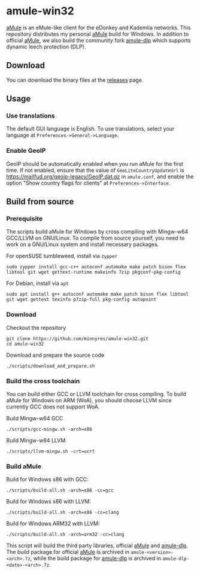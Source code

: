 # amule-win32

[aMule](https://github.com/amule-project/amule) is an eMule-like client for the eDonkey and Kademlia networks. This repository distributes my personal [aMule](https://github.com/amule-project/amule) build for Windows. In addition to official [aMule](https://github.com/amule-project/amule), we also build the community fork [amule-dlp](https://github.com/persmule/amule-dlp) which supports dynamic leech protection (DLP).

## Download

You can download the binary files at the [releases](https://github.com/minnyres/amule-win32/releases/latest) page. 

## Usage

### Use translations

The default GUI language is English. To use translations, select your language at `Preferences->General->Language`.

### Enable GeoIP

GeoIP should be automatically enabled when you run aMule for the first time. If not enabled, ensure that the value of `GeoLiteCountryUpdateUrl` is https://mailfud.org/geoip-legacy/GeoIP.dat.gz in `amule.conf`, and enable the option "Show country flags for clients" at `Preferences->Interface`.

## Build from source

### Prerequisite

The scripts build aMule for Windows by cross compiling with Mingw-w64 GCC/LLVM on GNU/Linux. To compile from source yourself, you need to work on a GNU/Linux system and install necessary packages. 

For openSUSE tumbleweed, install via `zypper`

    sudo zypper install gcc-c++ autoconf automake make patch bison flex libtool git wget gettext-runtime makeinfo 7zip pkgconf-pkg-config

For Debian, install via `apt`

    sudo apt install g++ autoconf automake make patch bison flex libtool git wget gettext texinfo p7zip-full pkg-config autopoint

### Download

Checkout the repository

    git clone https://github.com/minnyres/amule-win32.git
    cd amule-win32
    
Download and prepare the source code

    ./scripts/download_and_prepare.sh
    
### Build the cross toolchain

You can build either GCC or LLVM toolchain for cross compiling. To build aMule for Windows on ARM (WoA), you should choose LLVM since currently GCC does not support WoA.

Build Mingw-w64 GCC

    ./scripts/gcc-mingw.sh -arch=x86
    
Build Mingw-w64 LLVM

    ./scripts/llvm-mingw.sh -crt=ucrt
    

### Build aMule 

Build for Windows x86 with GCC: 

    ./scripts/build-all.sh -arch=x86 -cc=gcc

Build for Windows x86 with LLVM: 

    ./scripts/build-all.sh -arch=x86 -cc=clang

Build for Windows ARM32 with LLVM: 

    ./scripts/build-all.sh -arch=arm32 -cc=clang

This script will build the third party libraries, official [aMule](https://github.com/amule-project/amule) and [amule-dlp](https://github.com/persmule/amule-dlp). The build package for official [aMule](https://github.com/amule-project/amule) is archived in `amule-<version>-<arch>.7z`, while the build package for [amule-dlp](https://github.com/persmule/amule-dlp) is archived in `amule-dlp-<date>-<arch>.7z`.
